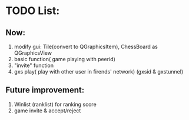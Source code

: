 # TODO List:

## Now:
1. modify gui: Tile(convert to QGraphicsItem), ChessBoard as QGraphicsView
2. basic function( game playing with peerid)
3. "invite" function
4. gxs play( play with other user in firends' network) (gxsid & gxstunnel)

## Future improvement:

1. Winlist (ranklist) for ranking score
2. game invite & accept/reject
